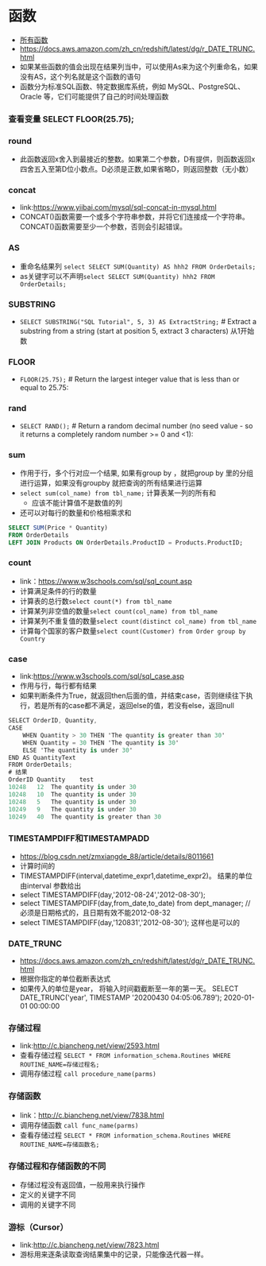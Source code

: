 # 函数
- [所有函数](https://www.w3schools.com/sql/func_mysql_floor.asp)
- https://docs.aws.amazon.com/zh_cn/redshift/latest/dg/r_DATE_TRUNC.html
- 如果某些函数的值会出现在结果列当中，可以使用As来为这个列重命名，如果没有AS，这个列名就是这个函数的语句
- 函数分为标准SQL函数、特定数据库系统，例如 MySQL、PostgreSQL、Oracle 等，它们可能提供了自己的时间处理函数
### 查看变量 SELECT FLOOR(25.75);
### round
- 此函数返回x舍入到最接近的整数。如果第二个参数，D有提供，则函数返回x四舍五入至第D位小数点。D必须是正数,如果省略D，则返回整数（无小数）
### concat
- link:https://www.yiibai.com/mysql/sql-concat-in-mysql.html
- CONCAT()函数需要一个或多个字符串参数，并将它们连接成一个字符串。CONCAT()函数需要至少一个参数，否则会引起错误。
### AS 
- 重命名结果列 `select SELECT SUM(Quantity) AS hhh2 FROM OrderDetails;`
- as关键字可以不声明`select SELECT SUM(Quantity) hhh2 FROM OrderDetails;`
### SUBSTRING 
- `SELECT SUBSTRING("SQL Tutorial", 5, 3) AS ExtractString;` # Extract a substring from a string (start at position 5, extract 3 characters) 从1开始数
### FLOOR
- `FLOOR(25.75);` # Return the largest integer value that is less than or equal to 25.75:
### rand
- `SELECT RAND();` # Return a random decimal number (no seed value - so it returns a completely random number >= 0 and <1):
### sum 
- 作用于行，多个行对应一个结果, 如果有group by ，就把group by 里的分组进行运算，如果没有groupby 就把查询的所有结果进行运算
- `select sum(col_name) from tbl_name;` 计算表某一列的所有和
    - 应该不能计算值不是数值的列
- 还可以对每行的数量和价格相乘求和
```sql
SELECT SUM(Price * Quantity)
FROM OrderDetails
LEFT JOIN Products ON OrderDetails.ProductID = Products.ProductID;
```
### count
- link：https://www.w3schools.com/sql/sql_count.asp
- 计算满足条件的行的数量
- 计算表的总行数`select count(*) from tbl_name`
- 计算某列非空值的数量`select count(col_name) from tbl_name`
- 计算某列不重复值的数量`select count(distinct col_name) from tbl_name`
- 计算每个国家的客户数量`select count(Customer) from Order group by Country`

### case
- link:https://www.w3schools.com/sql/sql_case.asp
- 作用与行，每行都有结果
- 如果判断条件为True，就返回then后面的值，并结束case，否则继续往下执行，若是所有的case都不满足，返回else的值，若没有else，返回null
```cs
SELECT OrderID, Quantity,
CASE
    WHEN Quantity > 30 THEN 'The quantity is greater than 30'
    WHEN Quantity = 30 THEN 'The quantity is 30'
    ELSE 'The quantity is under 30'
END AS QuantityText
FROM OrderDetails;
# 结果
OrderID	Quantity	test
10248	12	The quantity is under 30
10248	10	The quantity is under 30
10248	5	The quantity is under 30
10249	9	The quantity is under 30
10249	40	The quantity is greater than 30
```

### TIMESTAMPDIFF和TIMESTAMPADD
- https://blog.csdn.net/zmxiangde_88/article/details/8011661
- 计算时间的
- TIMESTAMPDIFF(interval,datetime_expr1,datetime_expr2)。 结果的单位由interval 参数给出
- select TIMESTAMPDIFF(day,'2012-08-24','2012-08-30');
- select TIMESTAMPDIFF(day,from_date,to_date) from dept_manager; // 必须是日期格式的，且日期有效不能2012-08-32
- select TIMESTAMPDIFF(day,'120831','2012-08-30'); 这样也是可以的

### DATE_TRUNC
- https://docs.aws.amazon.com/zh_cn/redshift/latest/dg/r_DATE_TRUNC.html 
- 根据你指定的单位截断表达式
- 如果传入的单位是year， 将输入时间戳截断至一年的第一天。 SELECT DATE_TRUNC('year', TIMESTAMP '20200430 04:05:06.789'); 2020-01-01 00:00:00	

### 存储过程
- link:http://c.biancheng.net/view/2593.html
- 查看存储过程 `SELECT * FROM information_schema.Routines WHERE ROUTINE_NAME=存储过程名;`
- 调用存储过程 `call procedure_name(parms)`

### 存储函数
- link：http://c.biancheng.net/view/7838.html
- 调用存储函数 `call func_name(parms)`
- 查看存储过程 `SELECT * FROM information_schema.Routines WHERE ROUTINE_NAME=存储函数名;`

### 存储过程和存储函数的不同
- 存储过程没有返回值，一般用来执行操作
- 定义的关键字不同
- 调用的关键字不同

### 游标（Cursor）
- link:http://c.biancheng.net/view/7823.html
- 游标用来逐条读取查询结果集中的记录，只能像迭代器一样。